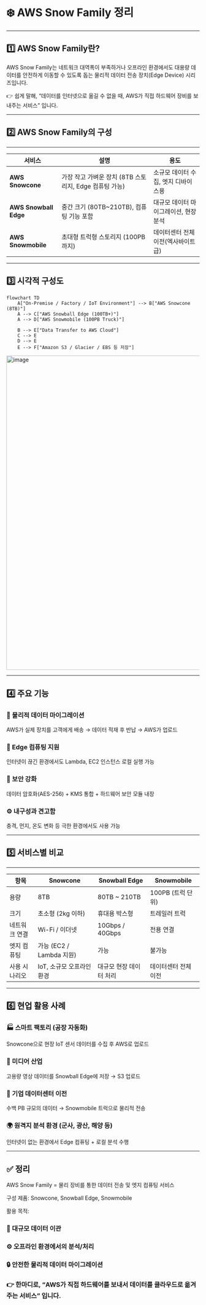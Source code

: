 # ❄️ AWS Snow Family 정리

---

## 1️⃣ AWS Snow Family란?

AWS Snow Family는
네트워크 대역폭이 부족하거나 오프라인 환경에서도 대용량 데이터를 안전하게 이동할 수 있도록 돕는
물리적 데이터 전송 장치(Edge Device) 시리즈입니다.

👉 쉽게 말해,
“데이터를 인터넷으로 옮길 수 없을 때, AWS가 직접 하드웨어 장비를 보내주는 서비스” 입니다.

---

## 2️⃣ AWS Snow Family의 구성

---

| 서비스                   | 설명                                   | 용도                    |
| --------------------- | ------------------------------------ | --------------------- |
| **AWS Snowcone**      | 가장 작고 가벼운 장치 (8TB 스토리지, Edge 컴퓨팅 가능) | 소규모 데이터 수집, 엣지 디바이스용  |
| **AWS Snowball Edge** | 중간 크기 (80TB~210TB), 컴퓨팅 기능 포함        | 대규모 데이터 마이그레이션, 현장 분석 |
| **AWS Snowmobile**    | 초대형 트럭형 스토리지 (100PB까지)               | 데이터센터 전체 이전(엑사바이트급)   |


---

## 3️⃣ 시각적 구성도

```mermaid
flowchart TD
    A["On-Premise / Factory / IoT Environment"] --> B["AWS Snowcone (8TB)"]
    A --> C["AWS Snowball Edge (100TB+)"]
    A --> D["AWS Snowmobile (100PB Truck)"]

    B --> E["Data Transfer to AWS Cloud"]
    C --> E
    D --> E
    E --> F["Amazon S3 / Glacier / EBS 등 저장"]
```

<img width="1507" height="818" alt="image" src="https://github.com/user-attachments/assets/47f0943d-5e5e-4a87-8521-a560fd739666" />


---

## 4️⃣ 주요 기능

### 🚛 물리적 데이터 마이그레이션

AWS가 실제 장치를 고객에게 배송 → 데이터 적재 후 반납 → AWS가 업로드

### 🧠 Edge 컴퓨팅 지원

인터넷이 끊긴 환경에서도 Lambda, EC2 인스턴스 로컬 실행 가능

### 🔐 보안 강화

데이터 암호화(AES-256) + KMS 통합 + 하드웨어 보안 모듈 내장

### ⚙️ 내구성과 견고함

충격, 먼지, 온도 변화 등 극한 환경에서도 사용 가능

---

## 5️⃣ 서비스별 비교

---

| 항목      | **Snowcone**         | **Snowball Edge** | **Snowmobile** |
| ------- | -------------------- | ----------------- | -------------- |
| 용량      | 8TB                  | 80TB ~ 210TB      | 100PB (트럭 단위)  |
| 크기      | 초소형 (2kg 이하)         | 휴대용 박스형           | 트레일러 트럭        |
| 네트워크 연결 | Wi-Fi / 이더넷          | 10Gbps / 40Gbps   | 전용 연결          |
| 엣지 컴퓨팅  | 가능 (EC2 / Lambda 지원) | 가능                | 불가능            |
| 사용 시나리오 | IoT, 소규모 오프라인 환경     | 대규모 현장 데이터 처리     | 데이터센터 전체 이전    |

---

## 6️⃣ 현업 활용 사례

### 🏭 스마트 팩토리 (공장 자동화)

Snowcone으로 현장 IoT 센서 데이터를 수집 후 AWS로 업로드

### 🎥 미디어 산업

고용량 영상 데이터를 Snowball Edge에 저장 → S3 업로드

### 🏢 기업 데이터센터 이전

수백 PB 규모의 데이터 → Snowmobile 트럭으로 물리적 전송

### 🌍 원격지 분석 환경 (군사, 광산, 해양 등)

인터넷이 없는 환경에서 Edge 컴퓨팅 + 로컬 분석 수행

---

## ✅ 정리

AWS Snow Family = 물리 장비를 통한 데이터 전송 및 엣지 컴퓨팅 서비스

구성 제품: Snowcone, Snowball Edge, Snowmobile

활용 목적:

### 💾 대규모 데이터 이관

### ⚙️ 오프라인 환경에서의 분석/처리

### 🔒 안전한 물리적 데이터 마이그레이션

### 👉 한마디로, “AWS가 직접 하드웨어를 보내서 데이터를 클라우드로 옮겨주는 서비스” 입니다.
